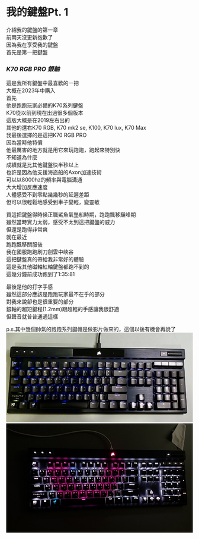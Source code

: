 # 我的鍵盤Pt. 1
介紹我的鍵盤的第一章  
前兩天沒更新抱歉了  
因為我在享受我的鍵盤  
首先是第一把鍵盤  
### ***K70 RGB PRO 銀軸***  
這是我所有鍵盤中最喜歡的一把  
大概在2023年中購入  
首先  
他是跑跑玩家必備的K70系列鍵盤  
K70從以前到現在出過很多個版本  
這版大概是在2019左右出的  
其他的還右K70 RGB, K70 mk2 se, K100, K70 lux, K70 Max  
我最後選擇的是這把K70 RGB PRO  
因為當時他特價  
他最厲害的地方就是用它來玩跑跑，跑起來特別快  
不知道為什麼  
成績就是比其他鍵盤快半秒以上  
也許是因為他支援海盜船的Axon加速技術  
可以以8000hz的頻率與電腦溝通  
大大增加反應速度  
人體感受不到零點幾幾秒的延遲差距    
但可以很輕鬆地感受到車子變輕，變靈敏  
  
買這把鍵盤得時候正職鯊魚氣墊船時期，跑跑飄移巔峰期  
雖然當時實力太弱，感受不太到這把鍵盤的威力  
但還是跑得非常爽  
就在最近   
跑跑飄移關服後  
我在國服跑跑刷刀劍雲中峽谷  
這把鍵盤真的帶給我非常好的體驗  
這是我其他磁軸紅軸鍵盤都跑不到的  
這幾分鐘前成功跑到了1:35:81  

最後是他的打字手感  
雖然這部分應該是跑跑玩家最不在乎的部分  
對我來說卻也是很重要的部分  
銀軸的超短鍵程(1.2mm)跟超輕的手感讓我很舒適  
但聲音就普普通通這樣  
  
p.s.其中幾個帥氣的跑跑系列鍵帽是做影片做來的，這個以後有機會再說了  
![K70](k70.jpg)  
![K70in dark](k70indark.jpg)  
